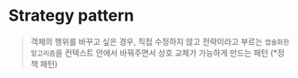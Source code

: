 # Strategy pattern

> 객체의 행위를 바꾸고 싶은 경우, 직접 수정하지 않고 전략이라고 부르는 `캡슐화한 알고리즘`을 컨텍스트 안에서 바꿔주면서 상호 교체가 가능하게 만드는 패턴 (\*정책 패턴)
